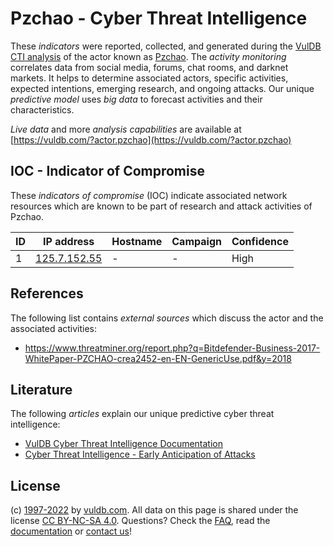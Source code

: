 # Pzchao - Cyber Threat Intelligence

These _indicators_ were reported, collected, and generated during the [VulDB CTI analysis](https://vuldb.com/?kb.cti) of the actor known as [Pzchao](https://vuldb.com/?actor.pzchao). The _activity monitoring_ correlates data from social media, forums, chat rooms, and darknet markets. It helps to determine associated actors, specific activities, expected intentions, emerging research, and ongoing attacks. Our unique _predictive model_ uses _big data_ to forecast activities and their characteristics.

_Live data_ and more _analysis capabilities_ are available at [https://vuldb.com/?actor.pzchao](https://vuldb.com/?actor.pzchao)

## IOC - Indicator of Compromise

These _indicators of compromise_ (IOC) indicate associated network resources which are known to be part of research and attack activities of Pzchao.

ID | IP address | Hostname | Campaign | Confidence
-- | ---------- | -------- | -------- | ----------
1 | [125.7.152.55](https://vuldb.com/?ip.125.7.152.55) | - | - | High

## References

The following list contains _external sources_ which discuss the actor and the associated activities:

* https://www.threatminer.org/report.php?q=Bitdefender-Business-2017-WhitePaper-PZCHAO-crea2452-en-EN-GenericUse.pdf&y=2018

## Literature

The following _articles_ explain our unique predictive cyber threat intelligence:

* [VulDB Cyber Threat Intelligence Documentation](https://vuldb.com/?kb.cti)
* [Cyber Threat Intelligence - Early Anticipation of Attacks](https://www.scip.ch/en/?labs.20201022)

## License

(c) [1997-2022](https://vuldb.com/?kb.changelog) by [vuldb.com](https://vuldb.com/?kb.about). All data on this page is shared under the license [CC BY-NC-SA 4.0](https://creativecommons.org/licenses/by-nc-sa/4.0/). Questions? Check the [FAQ](https://vuldb.com/?kb.faq), read the [documentation](https://vuldb.com/?kb) or [contact us](https://vuldb.com/?contact)!
